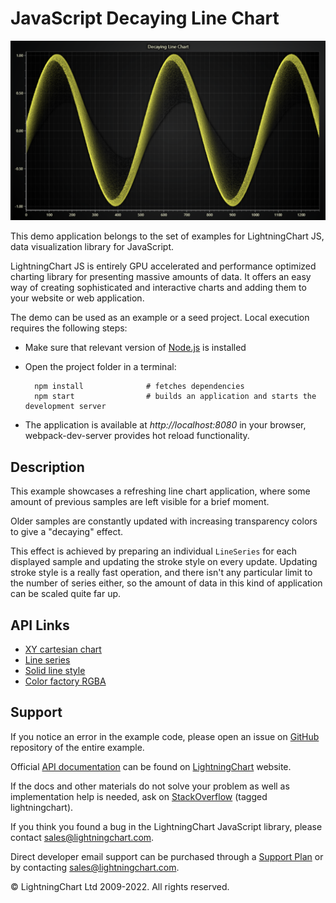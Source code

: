 # JavaScript Decaying Line Chart

![JavaScript Decaying Line Chart](decayingLineChart-darkGold.png)

This demo application belongs to the set of examples for LightningChart JS, data visualization library for JavaScript.

LightningChart JS is entirely GPU accelerated and performance optimized charting library for presenting massive amounts of data. It offers an easy way of creating sophisticated and interactive charts and adding them to your website or web application.

The demo can be used as an example or a seed project. Local execution requires the following steps:

-   Make sure that relevant version of [Node.js](https://nodejs.org/en/download/) is installed
-   Open the project folder in a terminal:

          npm install              # fetches dependencies
          npm start                # builds an application and starts the development server

-   The application is available at _http://localhost:8080_ in your browser, webpack-dev-server provides hot reload functionality.


## Description

This example showcases a refreshing line chart application, where some amount of previous samples are left visible for a brief moment.

Older samples are constantly updated with increasing transparency colors to give a "decaying" effect.

This effect is achieved by preparing an individual `LineSeries` for each displayed sample and updating the stroke style on every update.
Updating stroke style is a really fast operation, and there isn't any particular limit to the number of series either, so the amount of data in this kind of application can be scaled quite far up.


## API Links

* [XY cartesian chart]
* [Line series]
* [Solid line style]
* [Color factory RGBA]


## Support

If you notice an error in the example code, please open an issue on [GitHub][0] repository of the entire example.

Official [API documentation][1] can be found on [LightningChart][2] website.

If the docs and other materials do not solve your problem as well as implementation help is needed, ask on [StackOverflow][3] (tagged lightningchart).

If you think you found a bug in the LightningChart JavaScript library, please contact sales@lightningchart.com.

Direct developer email support can be purchased through a [Support Plan][4] or by contacting sales@lightningchart.com.

[0]: https://github.com/Arction/
[1]: https://lightningchart.com/lightningchart-js-api-documentation/
[2]: https://lightningchart.com
[3]: https://stackoverflow.com/questions/tagged/lightningchart
[4]: https://lightningchart.com/support-services/

© LightningChart Ltd 2009-2022. All rights reserved.


[XY cartesian chart]: https://lightningchart.com/js-charts/api-documentation/v7.0.1/classes/ChartXY.html
[Line series]: https://lightningchart.com/js-charts/api-documentation/v7.0.1/classes/LineSeries.html
[Solid line style]: https://lightningchart.com/js-charts/api-documentation/v7.0.1/classes/SolidLine.html
[Color factory RGBA]: https://lightningchart.com/js-charts/api-documentation/v7.0.1/functions/ColorRGBA.html

